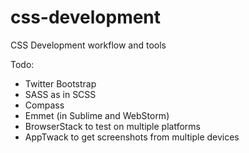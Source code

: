 css-development
===============

CSS Development workflow and tools

Todo:
  - Twitter Bootstrap
  - SASS as in SCSS
  - Compass
  - Emmet (in Sublime and WebStorm)
  - BrowserStack to test on multiple platforms
  - AppTwack to get screenshots from multiple devices
